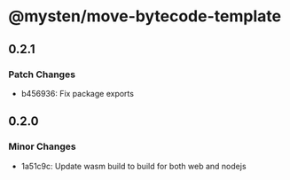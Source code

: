 # @mysten/move-bytecode-template

## 0.2.1

### Patch Changes

- b456936: Fix package exports

## 0.2.0

### Minor Changes

- 1a51c9c: Update wasm build to build for both web and nodejs
